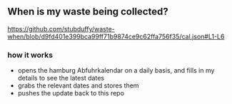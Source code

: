 ## When is my waste being collected?
  https://github.com/stubduffy/waste-when/blob/d9fd401e399bca99ff71b9874ce9c62ffa756f35/cal.json#L1-L6
  
  ### how it works
  - opens the hamburg Abfuhrkalendar on a daily basis, and fills in my details to see the latest dates
  - grabs the relevant dates and stores them
  - pushes the update back to this repo
  
